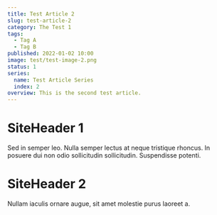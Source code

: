 ```yaml
---
title: Test Article 2
slug: test-article-2
category: The Test 1
tags:
  - Tag A
  - Tag B
published: 2022-01-02 10:00
image: test/test-image-2.png
status: 1
series:
  name: Test Article Series
  index: 2
overview: This is the second test article.
---
```


# SiteHeader 1
Sed in semper leo. Nulla semper lectus at neque tristique rhoncus. 
In posuere dui non odio sollicitudin sollicitudin. Suspendisse potenti.

# SiteHeader 2
Nullam iaculis ornare augue, sit amet molestie purus laoreet a.
